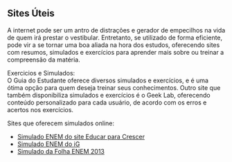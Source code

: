 Sites Úteis
------------

A internet pode ser um antro de distrações e gerador de empecilhos na vida de quem irá prestar o vestibular. Entretanto, se utilizado de forma eficiente, pode vir a se tornar uma boa aliada na hora dos estudos, oferecendo sites com resumos, simulados e exercícios para aprender mais sobre ou treinar a compreensão da matéria.

Exercicios e Simulados:  
O Guia do Estudante oferece diversos simulados e exercícios, e é uma ótima opção para quem deseja treinar seus conhecimentos. Outro site que também disponibiliza simulados e exercícios é o Geek Lab, oferecendo conteúdo personalizado para cada usuário, de acordo com os erros e acertos nos exercícios.

Sites que oferecem simulados online:
- [Simulado ENEM do site Educar para Crescer](http://educarparacrescer.abril.com.br/blog/boletim-lista/index.shtml?185512)
- [Simulado ENEM do iG](http://ultimosegundo.ig.com.br/educacao/simulado-enem/)
- [Simulado da Folha ENEM 2013](http://www.adaptativa.com.br/simuladofolha-enem2013)

<!--

Teste Vocacional:

Fontes: [Teste vocacional facilita escolha do curso - Super Vestibular / Terra Educação](http://vestibular.mundoeducacao.com/dicas/teste-vocacional-facilita-escolha-curso.htm)

/-->
